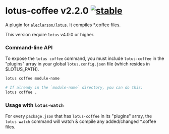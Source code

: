 
# lotus-coffee v2.2.0 [![stable](http://badges.github.io/stability-badges/dist/stable.svg)](http://github.com/badges/stability-badges)

A plugin for [`aleclarson/lotus`](https://github.com/aleclarson/lotus). It compiles *.coffee files.

This version require `lotus` v4.0.0 or higher.

### Command-line API

To expose the `lotus coffee` command, you must include `lotus-coffee` in the "plugins" array in your global `lotus.config.json` file (which resides in $LOTUS_PATH).

```sh
lotus coffee module-name

# If already in the `module-name` directory, you can do this:
lotus coffee .
```

### Usage with `lotus-watch`

For every `package.json` that has `lotus-coffee` in its "plugins" array, the `lotus watch` command will watch & compile any added/changed *.coffee files.

